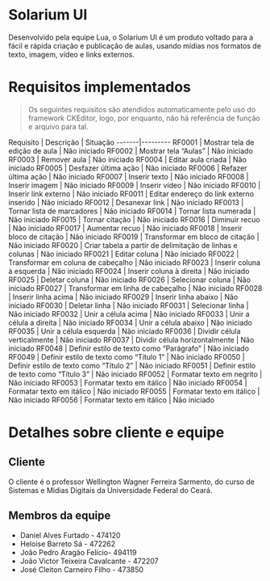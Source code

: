 # Solarium UI

Desenvolvido pela equipe Lua, o Solarium UI é um produto voltado para a fácil e rápida criação e publicação de aulas, usando mídias nos formatos de texto, imagem, vídeo e links externos.

# Requisitos implementados

> Os seguintes requisitos são atendidos automaticamente pelo uso do framework CKEditor, logo, por enquanto, não há referência de função e arquivo para tal.

Requisito | Descrição | Situação
-------|---------
RF0001 | Mostrar tela de edição de aula | Não iniciado
RF0002 | Mostrar tela “Aulas” | Não iniciado
RF0003 | Remover aula | Não iniciado
RF0004 | Editar aula criada | Não iniciado
RF0005 | Desfazer última ação | Não iniciado
RF0006 | Refazer última ação | Não iniciado
RF0007 | Inserir texto | Não iniciado
RF0008 | Inserir imagem | Não iniciado
RF0009 | Inserir vídeo | Não iniciado
RF0010 | Inserir link externo | Não iniciado
RF0011 | Editar endereço do link externo inserido | Não iniciado
RF0012 | Desanexar link | Não iniciado
RF0013 | Tornar lista de marcadores | Não iniciado
RF0014 | Tornar lista numerada | Não iniciado
RF0015 | Tornar citação | Não iniciado
RF0016 | Diminuir recuo | Não iniciado
RF0017 | Aumentar recuo | Não iniciado
RF0018 | Inserir bloco de citação | Não iniciado
RF0019 | Transformar em bloco de citação | Não iniciado
RF0020 | Criar tabela a partir de delimitação de linhas e colunas | Não iniciado
RF0021 | Editar coluna | Não iniciado
RF0022 | Transformar em coluna de cabeçalho | Não iniciado
RF0023 | Inserir coluna à esquerda | Não iniciado
RF0024 | Inserir coluna à direita | Não iniciado
RF0025 | Deletar coluna | Não iniciado
RF0026 | Selecionar coluna | Não iniciado
RF0027 | Transformar em linha de cabeçalho | Não iniciado
RF0028 | Inserir linha acima | Não iniciado
RF0029 | Inserir linha abaixo | Não iniciado
RF0030 | Deletar linha | Não iniciado
RF0031 | Selecionar linha | Não iniciado
RF0032 | Unir a célula acima | Não iniciado
RF0033 | Unir a célula a direita | Não iniciado
RF0034 | Unir a célula abaixo | Não iniciado
RF0035 | Unir a célula esquerda | Não iniciado
RF0036 | Dividir célula verticalmente | Não iniciado
RF0037 | Dividir célula horizontalmente | Não iniciado
RF0048 | Definir estilo de texto como “Parágrafo” | Não iniciado
RF0049 | Definir estilo de texto como “Título 1” | Não iniciado
RF0050 | Definir estilo de texto como “Título 2” | Não iniciado
RF0051 | Definir estilo de texto como “Título 3” | Não iniciado
RF0052 | Formatar texto em negrito | Não iniciado
RF0053 | Formatar texto em itálico | Não iniciado
RF0054 | Formatar texto em itálico | Não iniciado
RF0055 | Formatar texto em itálico | Não iniciado
RF0056 | Formatar texto em itálico | Não iniciado

# Detalhes sobre cliente e equipe

## Cliente

O cliente é o professor Wellington Wagner Ferreira Sarmento, do curso de Sistemas e Mídias Digitais da Universidade Federal do Ceará.

## Membros da equipe

* Daniel Alves Furtado - 474120
* Heloise Barreto Sá - 472262
* João Pedro Aragão Felício- 494119
* João Victor Teixeira Cavalcante  - 472207
* José Cleiton Carneiro Filho - 473850
